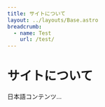 ```yaml
---
title: サイトについて
layout: ../layouts/Base.astro
breadcrumb:
  - name: Test
    url: /test/
---
```


# サイトについて
日本語コンテンツ…